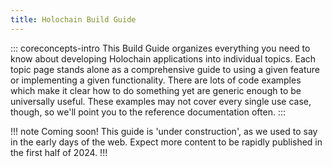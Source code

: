 ```yaml
---
title: Holochain Build Guide
---
```


::: coreconcepts-intro
This Build Guide organizes everything you need to know about developing Holochain applications into individual topics. Each topic page stands alone as a comprehensive guide to using a given feature or implementing a given functionality. There are lots of code examples which make it clear how to do something yet are generic enough to be universally useful. These examples may not cover every single use case, though, so we'll point you to the reference documentation often.
:::

!!! note Coming soon!
This guide is 'under construction', as we used to say in the early days of the web. Expect more content to be rapidly published in the first half of 2024.
!!!
